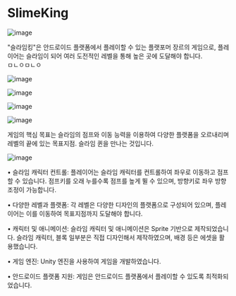 # SlimeKing
![image](https://github.com/GH1014/SlimeKing/assets/95550744/1c26fe52-3807-45bf-a1f0-cf398cab8dcb)


"슬라임킹"은 안드로이드 플랫폼에서 플레이할 수 있는 플랫포머 장르의 게임으로, 플레이어는 슬라임이 되어 여러 도전적인 레벨을 통해 높은 곳에 도달해야 합니다. <br> ㅁㄴㅇㅁㄴㅇ

![image](https://github.com/GH1014/SlimeKing/assets/95550744/e436f978-7842-4c75-b47d-7ea974b122b7)

![image](https://github.com/GH1014/SlimeKing/assets/95550744/2e48f703-7739-481c-b108-0403e5f82a5f)

![image](https://github.com/GH1014/SlimeKing/assets/95550744/968f6b51-6539-48ee-b861-4df5c63c1d8d)

![image](https://github.com/GH1014/SlimeKing/assets/95550744/f5f2190f-f7f4-4659-afdd-f73341d1fa61)



게임의 핵심 목표는 슬라임의 점프와 이동 능력을 이용하여 다양한 플랫폼을 오르내리며 레벨의 끝에 있는 목표지점. 슬라임 퀸을 만나는 것입니다.

![image](https://github.com/GH1014/SlimeKing/assets/95550744/cac27f04-e4cf-418d-a0f2-dcb271afaec6)



•	슬라임 캐릭터 컨트롤: 플레이어는 슬라임 캐릭터를 컨트롤하여 좌우로 이동하고 점프할 수 있습니다. 점프키를 오래 누를수록 점프를 높게 뛸 수 있으며, 방향키로 좌우 방향 조정이 가능합니다.

•	다양한 레벨과 플랫폼: 각 레벨은 다양한 디자인의 플랫폼으로 구성되어 있으며, 플레이어는 이를 이동하여 목표지점까지 도달해야 합니다.

•	캐릭터 및 애니메이션: 슬라임 캐릭터 및 애니메이션은 Sprite 기반으로 제작되었습니다.
슬라임 캐릭터, 블록 일부분은 직접 디자인해서 제작하였으며, 배경 등은 에셋을 활용했습니다.

•	게임 엔진: Unity 엔진을 사용하여 게임을 개발하였습니다.

•	안드로이드 플랫폼 지원: 게임은 안드로이드 플랫폼에서 플레이할 수 있도록 최적화되었습니다.



 
